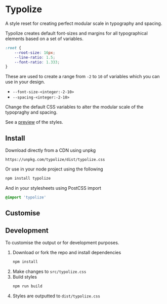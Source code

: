 # Typolize

A style reset for creating perfect modular scale in typography and spacing.

Typolize creates default font-sizes and margins for all typographical elements based on a set of variables.

```css
:root {
    --root-size: 16px;
    --line-ratio: 1.5;
    --font-ratio: 1.333;
}
```

These are used to create a range from `-2` to `10` of variables which you can use in your design.

- `--font-size-<integer:-2-10>`
- `--spacing-<integer:-2-10>`

Change the default CSS variables to alter the modular scale of the typopraghy and spacing.

See a [preview](https://typolize.limitlessloop.now.sh/) of the styles.


## Install

Download directly from a CDN using unpkg

```
https://unpkg.com/typolize/dist/typolize.css
```

Or use in your node project using the following

```bash
npm install typolize
```

And in your stylesheets using PostCSS import

```css
@import 'typolize'
```

## Customise



## Development

To customise the output or for development purposes.

1. Download or fork the repo and install dependencies
    ```bash
    npm install
    ```
2. Make changes to `src/typolize.css`
3. Build styles
    ```bash
    npm run build
    ```
4. Styles are outputted to `dist/typolize.css`


